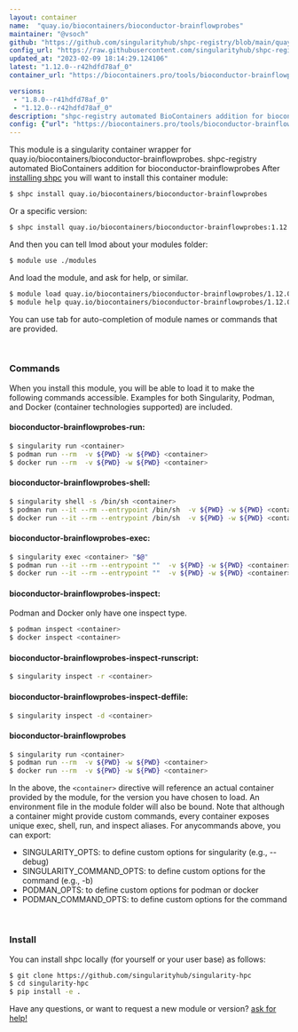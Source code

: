```yaml
---
layout: container
name:  "quay.io/biocontainers/bioconductor-brainflowprobes"
maintainer: "@vsoch"
github: "https://github.com/singularityhub/shpc-registry/blob/main/quay.io/biocontainers/bioconductor-brainflowprobes/container.yaml"
config_url: "https://raw.githubusercontent.com/singularityhub/shpc-registry/main/quay.io/biocontainers/bioconductor-brainflowprobes/container.yaml"
updated_at: "2023-02-09 18:14:29.124106"
latest: "1.12.0--r42hdfd78af_0"
container_url: "https://biocontainers.pro/tools/bioconductor-brainflowprobes"

versions:
 - "1.8.0--r41hdfd78af_0"
 - "1.12.0--r42hdfd78af_0"
description: "shpc-registry automated BioContainers addition for bioconductor-brainflowprobes"
config: {"url": "https://biocontainers.pro/tools/bioconductor-brainflowprobes", "maintainer": "@vsoch", "description": "shpc-registry automated BioContainers addition for bioconductor-brainflowprobes", "latest": {"1.12.0--r42hdfd78af_0": "sha256:e32273991629c92d4f369fa220ac06468f7d73430b150bd3c807a90c9af01a6e"}, "tags": {"1.8.0--r41hdfd78af_0": "sha256:23557130ada74541b9dd4c594624e992b389086dc709a9f0a8d877db8d6d7341", "1.12.0--r42hdfd78af_0": "sha256:e32273991629c92d4f369fa220ac06468f7d73430b150bd3c807a90c9af01a6e"}, "docker": "quay.io/biocontainers/bioconductor-brainflowprobes"}
---
```


This module is a singularity container wrapper for quay.io/biocontainers/bioconductor-brainflowprobes.
shpc-registry automated BioContainers addition for bioconductor-brainflowprobes
After [installing shpc](#install) you will want to install this container module:


```bash
$ shpc install quay.io/biocontainers/bioconductor-brainflowprobes
```

Or a specific version:

```bash
$ shpc install quay.io/biocontainers/bioconductor-brainflowprobes:1.12.0--r42hdfd78af_0
```

And then you can tell lmod about your modules folder:

```bash
$ module use ./modules
```

And load the module, and ask for help, or similar.

```bash
$ module load quay.io/biocontainers/bioconductor-brainflowprobes/1.12.0--r42hdfd78af_0
$ module help quay.io/biocontainers/bioconductor-brainflowprobes/1.12.0--r42hdfd78af_0
```

You can use tab for auto-completion of module names or commands that are provided.

<br>

### Commands

When you install this module, you will be able to load it to make the following commands accessible.
Examples for both Singularity, Podman, and Docker (container technologies supported) are included.

#### bioconductor-brainflowprobes-run:

```bash
$ singularity run <container>
$ podman run --rm  -v ${PWD} -w ${PWD} <container>
$ docker run --rm  -v ${PWD} -w ${PWD} <container>
```

#### bioconductor-brainflowprobes-shell:

```bash
$ singularity shell -s /bin/sh <container>
$ podman run --it --rm --entrypoint /bin/sh  -v ${PWD} -w ${PWD} <container>
$ docker run --it --rm --entrypoint /bin/sh  -v ${PWD} -w ${PWD} <container>
```

#### bioconductor-brainflowprobes-exec:

```bash
$ singularity exec <container> "$@"
$ podman run --it --rm --entrypoint ""  -v ${PWD} -w ${PWD} <container> "$@"
$ docker run --it --rm --entrypoint ""  -v ${PWD} -w ${PWD} <container> "$@"
```

#### bioconductor-brainflowprobes-inspect:

Podman and Docker only have one inspect type.

```bash
$ podman inspect <container>
$ docker inspect <container>
```

#### bioconductor-brainflowprobes-inspect-runscript:

```bash
$ singularity inspect -r <container>
```

#### bioconductor-brainflowprobes-inspect-deffile:

```bash
$ singularity inspect -d <container>
```



#### bioconductor-brainflowprobes

```bash
$ singularity run <container>
$ podman run --rm  -v ${PWD} -w ${PWD} <container>
$ docker run --rm  -v ${PWD} -w ${PWD} <container>
```


In the above, the `<container>` directive will reference an actual container provided
by the module, for the version you have chosen to load. An environment file in the
module folder will also be bound. Note that although a container
might provide custom commands, every container exposes unique exec, shell, run, and
inspect aliases. For anycommands above, you can export:

 - SINGULARITY_OPTS: to define custom options for singularity (e.g., --debug)
 - SINGULARITY_COMMAND_OPTS: to define custom options for the command (e.g., -b)
 - PODMAN_OPTS: to define custom options for podman or docker
 - PODMAN_COMMAND_OPTS: to define custom options for the command

<br>

### Install

You can install shpc locally (for yourself or your user base) as follows:

```bash
$ git clone https://github.com/singularityhub/singularity-hpc
$ cd singularity-hpc
$ pip install -e .
```

Have any questions, or want to request a new module or version? [ask for help!](https://github.com/singularityhub/singularity-hpc/issues)